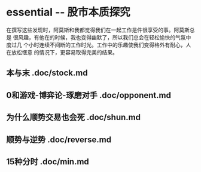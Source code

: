# essential -- 股市本质探究

  在撰写这些发现时，阿莫斯和我都觉得我们在一起工作是件很享受的事。阿莫斯总是
  很风趣，有他在的时候，我也变得幽默了，所以我们总会在轻松愉快的气氛中度过几
  个小时连续不间断的工作时光。工作中的乐趣使我们变得格外有耐心，人在放松惬意
  的情况下，更容易取得完美的结果。

## 本与末                   .doc/stock.md 

## 0和游戏-博弈论-琢磨对手  .doc/opponent.md

## 为什么顺势交易也会死     .doc/shun.md

## 顺势与逆势               .doc/reverse.md

## 15种分时                 .doc/min.md
